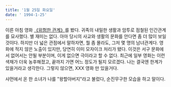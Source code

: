 ```yaml
---
title: '1월 25일 화요일'
date: ' 1994-1-25'
---
```

이른 아침 영화 [《위험한 관계》](https://movie.naver.com/movie/bi/mi/basic.nhn?code=13716)를 봤다. 귀족의 내밀한 생활과 암투로 점철된 인간관계를 묘사했다. 별 재미는 없다. 아마 당시의 사교와 생활의 문화를 안다면 좀 더 많이 보일 것이다. 하지만 더 넓은 관점에서 말하자면, 뭘 좀 몰라도, 그저 몇 명의 남녀관계다. 영화에 적지 않은 노출이 있지만, 당연히 이미 모자이크 처리가 됐다. 이것은 서구 문화에서 없어서는 안될 부분이며, 이게 없으면 극이라고 할 수 없다. 최근에 일부 영화는 이런 색채가 더욱 농후해졌고, 끝까지 가면 어느 정도가 될지 모르겠다. 나는 결국엔 한계가 있을거라고 생각한다. 그렇지 않으면, XXX 영화 만 있을거다.

샤먼에서 온 한 소녀가 나를 "왕할아버지"라고 불렀다, 순진무구한 모습을 하고 말이다.
